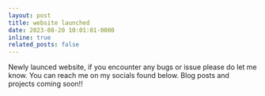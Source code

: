 ```yaml
---
layout: post
title: website launched
date: 2023-08-20 10:01:01-0000
inline: true
related_posts: false
---
```


Newly launced website, if you encounter any bugs or issue please do let me know. You can reach me on my socials found below. Blog posts and projects coming soon!!
